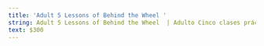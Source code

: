 ```yaml
---
title: 'Adult 5 Lessons of Behind the Wheel '
string: Adult 5 Lessons of Behind the Wheel  | Adulto Cinco clases prácticas
text: $300
---
```

